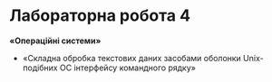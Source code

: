 # Лабораторна робота 4
**«Операційні системи»**
+ «Складна обробка текстових даних засобами оболонки Unix-подібних ОС інтерфейсу командного рядку»
